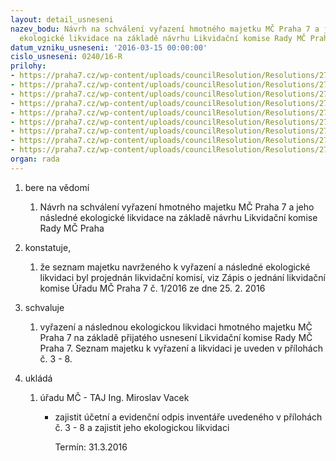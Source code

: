 ```yaml
---
layout: detail_usneseni
nazev_bodu: Návrh na schválení vyřazení hmotného majetku MČ Praha 7 a jeho následné
  ekologické likvidace na základě návrhu Likvidační komise Rady MČ Praha 7
datum_vzniku_usneseni: '2016-03-15 00:00:00'
cislo_usneseni: 0240/16-R
prilohy:
- https://praha7.cz/wp-content/uploads/councilResolution/Resolutions/27055/export/DZc1~32255.docx
- https://praha7.cz/wp-content/uploads/councilResolution/Resolutions/27055/export/ZapiszLKc1~32254.pdf
- https://praha7.cz/wp-content/uploads/councilResolution/Resolutions/27055/export/1_2016_pravidla_vyrazovanimajetku~32253.pdf
- https://praha7.cz/wp-content/uploads/councilResolution/Resolutions/27055/export/skenovani0045~32252.pdf
- https://praha7.cz/wp-content/uploads/councilResolution/Resolutions/27055/export/Prilohac5soupisSupraphon~32251.pdf
- https://praha7.cz/wp-content/uploads/councilResolution/Resolutions/27055/export/Prilohac6soupisKT2~32250.pdf
- https://praha7.cz/wp-content/uploads/councilResolution/Resolutions/27055/export/Prilohac7soupisOIF~32249.pdf
- https://praha7.cz/wp-content/uploads/councilResolution/Resolutions/27055/export/Prilohac8soupisZSKorunovacni~32248.pdf
- https://praha7.cz/wp-content/uploads/councilResolution/Resolutions/27055/export/export~325948.pdf
organ: rada
---
```

<ol class="urzList_view" id="urzList">
<li class="urzClass1" id=""><span name="1">bere na vědomí</span> 
<ol class="urzOlClass">
<li class="urzClass2" style="TEXT-ALIGN: left" id=""><span><p>Návrh&nbsp;na schválení vyřazení hmotného majetku MČ Praha 7 a jeho následné ekologické likvidace na základě návrhu Likvidační komise Rady MČ Praha</p></span></li></ol></li>
<li class="urzClass1" id=""><span name="50">konstatuje,</span> 
<ol class="urzOlClass">
<li class="urzClass2" style="TEXT-ALIGN: left" id=""><span><p>že seznam majetku navrženého k vyřazení a následné ekologické likvidaci byl projednán likvidační komisí, viz Zápis o jednání likvidační komise Úřadu MČ Praha 7 č. 1/2016 ze dne 25. 2. 2016</p></span></li></ol></li>
<li class="urzClass1" id=""><span name="24">schvaluje</span> 
<ol class="urzOlClass">
<li class="urzClass2" style="TEXT-ALIGN: left" id=""><span><p>vyřazení a následnou ekologickou likvidaci hmotného majetku MČ Praha 7 na základě přijatého usnesení&nbsp;Likvidační komise Rady MČ Praha 7. Seznam majetku k vyřazení a likvidaci je uveden v přílohách č. 3 - 8.</p></span></li></ol></li><li class="urzClass1" id="urzUkoly"><span name="1">ukládá</span><ol class="urzOlClass"><li class="urzClass2"><span><p>úřadu MČ - TAJ Ing. Miroslav Vacek</p></span><ul class="urzUlClass"><li class="urzClass3"><span><p>zajistit účetní a evidenční odpis inventáře uvedeného v přílohách č. 3 - 8 a zajistit jeho ekologickou likvidaci</p></span><span class="urzUkolTermin">  Termín:&nbsp;31.3.2016</span></li></ul></li></ol></li>
</ol>